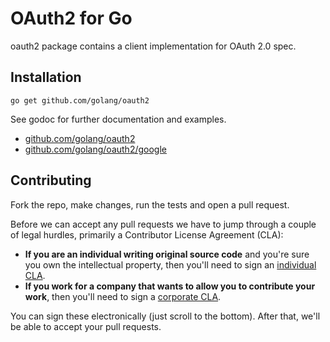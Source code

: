 # OAuth2 for Go

oauth2 package contains a client implementation for OAuth 2.0 spec.

## Installation

~~~~
go get github.com/golang/oauth2
~~~~

See godoc for further documentation and examples.

* [github.com/golang/oauth2](http://godoc.org/github.com/golang/oauth2)
* [github.com/golang/oauth2/google](http://godoc.org/github.com/golang/oauth2/google)

## Contributing

Fork the repo, make changes, run the tests and open a pull request.

Before we can accept any pull requests
we have to jump through a couple of legal hurdles,
primarily a Contributor License Agreement (CLA):

- **If you are an individual writing original source code**
  and you're sure you own the intellectual property,
  then you'll need to sign an [individual CLA](http://code.google.com/legal/individual-cla-v1.0.html).
- **If you work for a company that wants to allow you to contribute your work**,
  then you'll need to sign a [corporate CLA](http://code.google.com/legal/corporate-cla-v1.0.html).

You can sign these electronically (just scroll to the bottom).
After that, we'll be able to accept your pull requests.
